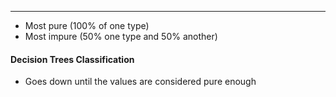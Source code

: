 ***

* Most pure (100% of one type)
* Most impure (50% one type and 50% another)
#### Decision Trees Classification
* Goes down until the values are considered pure enough

